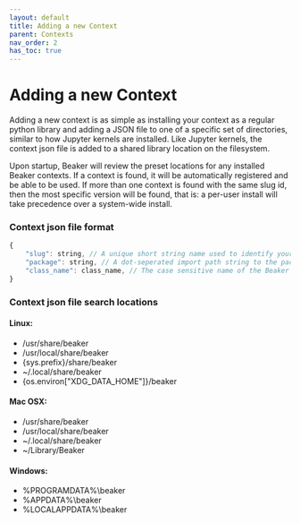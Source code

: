 ```yaml
---
layout: default
title: Adding a new Context
parent: Contexts
nav_order: 2
has_toc: true
---
```


# Adding a new Context

Adding a new context is as simple as installing your context as a regular python library and adding a JSON file to one of a specific set of directories, similar to how Jupyter kernels are installed. Like Jupyter kernels, the context json file is added to a shared library location on the filesystem.

Upon startup, Beaker will review the preset locations for any installed Beaker contexts. If a context is found, it will be automatically registered and be able to be used. If more than one context is found with the same slug id, then the most specific version will be found, that is: a per-user install will take precedence over a system-wide install.


### Context json file format

```js
{
    "slug": string, // A unique short string name used to identify your context. Should be the same as what is set when setting a context in Beaker kernel
    "package": string, // A dot-seperated import path string to the package module that contains the [Context class](contexts_context.md)
    "class_name": class_name, // The case sensitive name of the Beaker context class that can be imported in the package listed above.
}
```

### Context json file search locations

#### Linux:
 * /usr/share/beaker
 * /usr/local/share/beaker
 * {sys.prefix}/share/beaker
 * ~/.local/share/beaker
 * {os.environ["XDG_DATA_HOME"]}/beaker

#### Mac OSX:

 * /usr/share/beaker
 * /usr/local/share/beaker
 * ~/.local/share/beaker
 * ~/Library/Beaker

#### Windows:
 * %PROGRAMDATA%\beaker
 * %APPDATA%\beaker
 * %LOCALAPPDATA%\beaker
